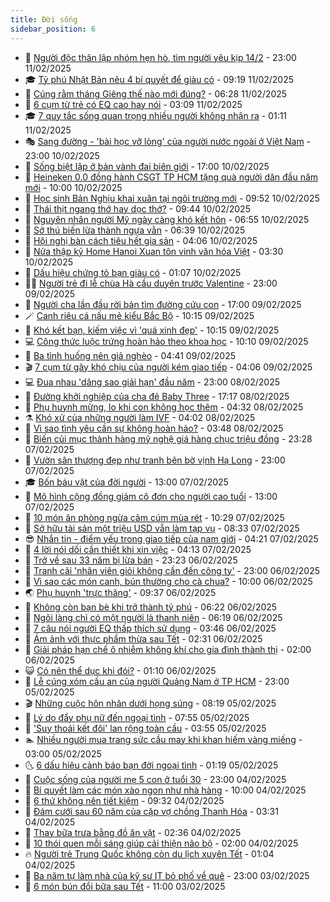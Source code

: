 ```yaml
---
title: Đời sống
sidebar_position: 6
---
```


<!-- vnexpress-doi-song:START -->
- 🚀 [Người độc thân lập nhóm hẹn hò, tìm người yêu kịp 14/2](https://vnexpress.net/nguoi-doc-than-lap-nhom-hen-ho-tim-nguoi-yeu-kip-14-2-4847512.html) - 23:00 11/02/2025
- 🎓 [Tỷ phú Nhật Bản nêu 4 bí quyết để giàu có](https://vnexpress.net/ty-phu-nhat-ban-neu-4-bi-quyet-de-giau-co-4848123.html) - 09:19 11/02/2025
- 🚦 [Cúng rằm tháng Giêng thế nào mới đúng?](https://vnexpress.net/cung-ram-thang-gieng-the-nao-moi-dung-4848022.html) - 06:28 11/02/2025
- 🦣 [6 cụm từ trẻ có EQ cao hay nói](https://vnexpress.net/6-cum-tu-tre-co-eq-cao-hay-noi-4847999.html) - 03:09 11/02/2025
- 🎓 [7 quy tắc sống quan trọng nhiều người không nhận ra](https://vnexpress.net/7-quy-tac-song-quan-trong-nhieu-nguoi-khong-nhan-ra-4847993.html) - 01:11 11/02/2025
- 🎭 [Sang đường - &#39;bài học vỡ lòng&#39; của người nước ngoài ở Việt Nam](https://vnexpress.net/sang-duong-bai-hoc-vo-long-cua-nguoi-nuoc-ngoai-o-viet-nam-4839765.html) - 23:00 10/02/2025
- 🦅 [Sống biệt lập ở bản vành đai biên giới](https://vnexpress.net/song-biet-lap-o-ban-vanh-dai-bien-gioi-4839745.html) - 17:00 10/02/2025
- 🎃 [Heineken 0.0 đồng hành CSGT TP HCM tặng quà người dân đầu năm mới](https://vnexpress.net/heineken-0-0-dong-hanh-csgt-tp-hcm-tang-qua-nguoi-dan-dau-nam-moi-4846513.html) - 10:00 10/02/2025
- 💪 [Học sinh Bản Nghịu khai xuân tại ngôi trường mới](https://vnexpress.net/hoc-sinh-ban-nghiu-khai-xuan-tai-ngoi-truong-moi-4847752.html) - 09:52 10/02/2025
- 🐻 [Thái thịt ngang thớ hay dọc thớ?](https://vnexpress.net/thai-thit-ngang-tho-hay-doc-tho-4847862.html) - 09:44 10/02/2025
- 🧠 [Nguyên nhân người Mỹ ngày càng khó kết hôn](https://vnexpress.net/nguyen-nhan-nguoi-my-ngay-cang-kho-ket-hon-4845831.html) - 06:55 10/02/2025
- 🐘 [Sở thú biến lừa thành ngựa vằn](https://vnexpress.net/so-thu-bien-lua-thanh-ngua-van-4847457.html) - 06:39 10/02/2025
- 👹 [Hội nghị bàn cách tiêu hết gia sản](https://vnexpress.net/hoi-nghi-ban-cach-tieu-het-gia-san-4847542.html) - 04:06 10/02/2025
- 💂 [Nửa thập kỷ Home Hanoi Xuan tôn vinh văn hóa Việt](https://vnexpress.net/nua-thap-ky-home-hanoi-xuan-ton-vinh-van-hoa-viet-4846907.html) - 03:30 10/02/2025
- 🦍 [Dấu hiệu chứng tỏ bạn giàu có](https://vnexpress.net/dau-hieu-chung-to-ban-giau-co-4847302.html) - 01:07 10/02/2025
- 🧑‍🏫 [Người trẻ đi lễ chùa Hà cầu duyên trước Valentine](https://vnexpress.net/nguoi-tre-di-le-chua-ha-cau-duyen-truoc-valentine-4847505.html) - 23:00 09/02/2025
- 🧰 [Người cha lần đầu rời bản tìm đường cứu con](https://vnexpress.net/nguoi-cha-lan-dau-roi-ban-tim-duong-cuu-con-4846389.html) - 17:00 09/02/2025
- 🪄 [Canh riêu cá nấu mẻ kiểu Bắc Bộ](https://vnexpress.net/canh-rieu-ca-nau-me-kieu-bac-bo-4847249.html) - 10:15 09/02/2025
- 🐲 [Khó kết bạn, kiếm việc vì &#39;quá xinh đẹp&#39;](https://vnexpress.net/kho-ket-ban-kiem-viec-vi-qua-xinh-dep-4847192.html) - 10:15 09/02/2025
- 💻 [Công thức luộc trứng hoàn hảo theo khoa học](https://vnexpress.net/cong-thuc-luoc-trung-hoan-hao-theo-khoa-hoc-4847462.html) - 10:10 09/02/2025
- 🐘 [Ba tình huống nên giả nghèo](https://vnexpress.net/ba-tinh-huong-nen-gia-ngheo-4847126.html) - 04:41 09/02/2025
- 🎬 [7 cụm từ gây khó chịu của người kém giao tiếp](https://vnexpress.net/7-cum-tu-gay-kho-chiu-cua-nguoi-kem-giao-tiep-4847166.html) - 04:06 09/02/2025
- 💻 [Đua nhau &#39;dâng sao giải hạn&#39; đầu năm](https://vnexpress.net/dua-nhau-dang-sao-giai-han-dau-nam-4846600.html) - 23:00 08/02/2025
- 🧰 [Đường khởi nghiệp của cha đẻ Baby Three](https://vnexpress.net/duong-khoi-nghiep-cua-cha-de-baby-three-4847128.html) - 17:17 08/02/2025
- 🫣 [Phụ huynh mừng, lo khi con không học thêm](https://vnexpress.net/phu-huynh-mung-lo-khi-con-khong-hoc-them-4846814.html) - 04:32 08/02/2025
- ⚗️ [Khó xử của những người làm IVF](https://vnexpress.net/kho-xu-cua-nhung-nguoi-lam-ivf-4845867.html) - 04:02 08/02/2025
- 🌊 [Vì sao tình yêu cần sự không hoàn hảo?](https://vnexpress.net/vi-sao-tinh-yeu-can-su-khong-hoan-hao-4846645.html) - 03:48 08/02/2025
- 💃 [Biến củi mục thành hàng mỹ nghệ giá hàng chục triệu đồng](https://vnexpress.net/bien-cui-muc-thanh-hang-my-nghe-gia-hang-chuc-trieu-dong-4839473.html) - 23:28 07/02/2025
- 🦆 [Vườn sân thượng đẹp như tranh bên bờ vịnh Hạ Long](https://vnexpress.net/vuon-san-thuong-dep-nhu-tranh-ben-bo-vinh-ha-long-4846146.html) - 23:00 07/02/2025
- 🎓 [Bốn báu vật của đời người](https://vnexpress.net/bon-bau-vat-cua-doi-nguoi-4846282.html) - 13:00 07/02/2025
- 💪 [Mô hình cộng đồng giảm cô đơn cho người cao tuổi](https://vnexpress.net/mo-hinh-cong-dong-giam-co-don-cho-nguoi-cao-tuoi-4847024.html) - 13:00 07/02/2025
- 🤔 [10 món ăn phòng ngừa cảm cúm mùa rét](https://vnexpress.net/10-mon-an-phong-ngua-cam-cum-mua-ret-4846547.html) - 10:29 07/02/2025
- 🧰 [Sở hữu tài sản một triệu USD vẫn làm tạp vụ](https://vnexpress.net/so-huu-tai-san-mot-trieu-usd-van-lam-tap-vu-4846920.html) - 08:33 07/02/2025
- 😎 [Nhắn tin - điểm yếu trong giao tiếp của nam giới](https://vnexpress.net/nhan-tin-diem-yeu-trong-giao-tiep-cua-nam-gioi-4846207.html) - 04:21 07/02/2025
- 🌮 [4 lời nói dối cần thiết khi xin việc](https://vnexpress.net/4-loi-noi-doi-can-thiet-khi-xin-viec-4846788.html) - 04:13 07/02/2025
- 🧠 [Trở về sau 33 năm bị lừa bán](https://vnexpress.net/tro-ve-sau-33-nam-bi-lua-ban-4845611.html) - 23:23 06/02/2025
- 🎡 [Tranh cãi &#39;nhân viên giỏi không cần đến công ty&#39;](https://vnexpress.net/tranh-cai-nhan-vien-gioi-khong-can-den-cong-ty-4846461.html) - 23:00 06/02/2025
- 🎡 [Vì sao các món canh, bún thường cho cà chua?](https://vnexpress.net/vi-sao-cac-mon-canh-bun-thuong-cho-ca-chua-4846141.html) - 10:00 06/02/2025
- 🌏 [Phụ huynh &#39;trực thăng&#39;](https://vnexpress.net/phu-huynh-truc-thang-4846455.html) - 09:37 06/02/2025
- 🐻 [Không còn bạn bè khi trở thành tỷ phú](https://vnexpress.net/khong-con-ban-be-khi-tro-thanh-ty-phu-4846433.html) - 06:22 06/02/2025
- 💂 [Ngôi làng chỉ có một người là thanh niên](https://vnexpress.net/ngoi-lang-chi-co-mot-nguoi-la-thanh-nien-4846438.html) - 06:19 06/02/2025
- 🥸 [7 câu nói người EQ thấp thích sử dụng](https://vnexpress.net/7-cau-noi-nguoi-eq-thap-thich-su-dung-4846278.html) - 03:46 06/02/2025
- 🌋 [Ám ảnh với thực phẩm thừa sau Tết](https://vnexpress.net/am-anh-voi-thuc-pham-thua-sau-tet-4846173.html) - 02:31 06/02/2025
- 🦩 [Giải pháp hạn chế ô nhiễm không khí cho gia đình thành thị](https://vnexpress.net/giai-phap-han-che-o-nhiem-khong-khi-cho-gia-dinh-thanh-thi-4841711.html) - 02:00 06/02/2025
- 😺 [Có nên thể dục khi đói?](https://vnexpress.net/co-nen-the-duc-khi-doi-4846239.html) - 01:10 06/02/2025
- 🐻 [Lễ cúng xóm cầu an của người Quảng Nam ở TP HCM](https://vnexpress.net/le-cung-xom-cau-an-cua-nguoi-quang-nam-o-tp-hcm-4846240.html) - 23:00 05/02/2025
- 🎬 [Những cuộc hôn nhân dưới họng súng](https://vnexpress.net/nhung-cuoc-hon-nhan-duoi-hong-sung-4845013.html) - 08:19 05/02/2025
- 🎊 [Lý do đẩy phụ nữ đến ngoại tình](https://vnexpress.net/ly-do-day-phu-nu-den-ngoai-tinh-4845765.html) - 07:55 05/02/2025
- 💄 [&#39;Suy thoái kết đôi&#39; lan rộng toàn cầu](https://vnexpress.net/suy-thoai-ket-doi-lan-rong-toan-cau-4845815.html) - 03:55 05/02/2025
- 🏊 [Nhiều người mua trang sức cầu may khi khan hiếm vàng miếng](https://vnexpress.net/nhieu-nguoi-mua-trang-suc-cau-may-khi-khan-hiem-vang-mieng-4845944.html) - 03:00 05/02/2025
- 🌜 [6 dấu hiệu cảnh báo bạn đời ngoại tình](https://vnexpress.net/6-dau-hieu-canh-bao-ban-doi-ngoai-tinh-4845753.html) - 01:19 05/02/2025
- 🤡 [Cuộc sống của người mẹ 5 con ở tuổi 30](https://vnexpress.net/cuoc-song-cua-nguoi-me-5-con-o-tuoi-30-4841001.html) - 23:00 04/02/2025
- 🥰 [Bí quyết làm các món xào ngon như nhà hàng](https://vnexpress.net/doi-song-cooking-bi-quyet-lam-cac-mon-xao-ngon-nhu-nha-hang-4845734.html) - 10:00 04/02/2025
- 🦍 [6 thứ không nên tiết kiệm](https://vnexpress.net/6-thu-khong-nen-tiet-kiem-4845770.html) - 09:32 04/02/2025
- 🫣 [Đám cưới sau 60 năm của cặp vợ chồng Thanh Hóa](https://vnexpress.net/dam-cuoi-sau-60-nam-cua-cap-vo-chong-thanh-hoa-4845355.html) - 03:31 04/02/2025
- 🚦 [Thay bữa trưa bằng đồ ăn vặt](https://vnexpress.net/thay-bua-trua-bang-do-an-vat-4845210.html) - 02:36 04/02/2025
- 🐘 [10 thói quen mỗi sáng giúp cải thiện não bộ](https://vnexpress.net/10-thoi-quen-moi-sang-giup-cai-thien-nao-bo-4824523.html) - 02:00 04/02/2025
- 🔥 [Người trẻ Trung Quốc không còn du lịch xuyên Tết](https://vnexpress.net/nguoi-tre-trung-quoc-khong-con-du-lich-xuyen-tet-4845389.html) - 01:04 04/02/2025
- 🎃 [Ba năm tự làm nhà của kỹ sư IT bỏ phố về quê](https://vnexpress.net/ba-nam-tu-lam-nha-cua-ky-su-it-bo-pho-ve-que-4837722.html) - 23:00 03/02/2025
- 🥳 [6 món bún đổi bữa sau Tết](https://vnexpress.net/doi-song-cooking-6-mon-bun-doi-bua-sau-tet-4845343.html) - 11:00 03/02/2025<!-- vnexpress-doi-song:END -->
